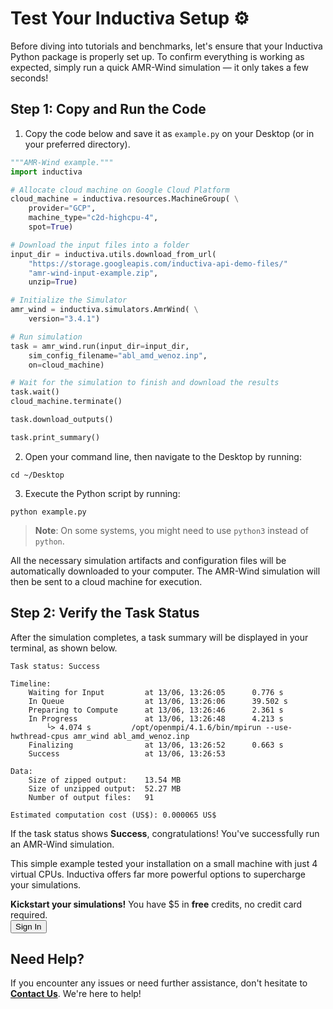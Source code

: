 # Test Your Inductiva Setup ⚙️
Before diving into tutorials and benchmarks, let's ensure that your Inductiva Python package is properly set up. To confirm everything is working as expected, simply run a quick AMR-Wind simulation — it only takes a few seconds!

## Step 1: Copy and Run the Code

1. Copy the code below and save it as `example.py` on your Desktop (or in your preferred directory).

```python
"""AMR-Wind example."""
import inductiva

# Allocate cloud machine on Google Cloud Platform
cloud_machine = inductiva.resources.MachineGroup( \
    provider="GCP",
    machine_type="c2d-highcpu-4",
    spot=True)

# Download the input files into a folder
input_dir = inductiva.utils.download_from_url(
    "https://storage.googleapis.com/inductiva-api-demo-files/"
    "amr-wind-input-example.zip",
    unzip=True)

# Initialize the Simulator
amr_wind = inductiva.simulators.AmrWind( \
    version="3.4.1")

# Run simulation
task = amr_wind.run(input_dir=input_dir,
    sim_config_filename="abl_amd_wenoz.inp",
    on=cloud_machine)

# Wait for the simulation to finish and download the results
task.wait()
cloud_machine.terminate()

task.download_outputs()

task.print_summary()
```

2. Open your command line, then navigate to the Desktop by running:

```
cd ~/Desktop
```

3. Execute the Python script by running:

```
python example.py
```

> **Note**: On some systems, you might need to use `python3` instead of `python`.

All the necessary simulation artifacts and configuration files will be automatically downloaded to your computer. The AMR-Wind simulation will then be sent to a cloud machine for execution.

## Step 2: Verify the Task Status
After the simulation completes, a task summary will be displayed in your terminal, as shown below. 

```
Task status: Success

Timeline:
	Waiting for Input         at 13/06, 13:26:05      0.776 s
	In Queue                  at 13/06, 13:26:06      39.502 s
	Preparing to Compute      at 13/06, 13:26:46      2.361 s
	In Progress               at 13/06, 13:26:48      4.213 s
		└> 4.074 s         /opt/openmpi/4.1.6/bin/mpirun --use-hwthread-cpus amr_wind abl_amd_wenoz.inp
	Finalizing                at 13/06, 13:26:52      0.663 s
	Success                   at 13/06, 13:26:53      

Data:
	Size of zipped output:    13.54 MB
	Size of unzipped output:  52.27 MB
	Number of output files:   91

Estimated computation cost (US$): 0.000065 US$
```

If the task status shows **Success**, congratulations! You've successfully run an AMR-Wind simulation.

This simple example tested your installation on a small machine with just 4 virtual CPUs. Inductiva offers far more powerful options to supercharge your simulations.

<div class="cta-bar">
  <div class="cta-text">
    <strong>Kickstart your simulations!</strong> You have $5 in <strong>free</strong> credits, no credit card required.
  </div>
 <button  onclick="window.open('https://console.inductiva.ai/?utm_source=guide_amr-wind&utm_medium=button&utm_campaign=signup', '_blank')" target="_blank" class="cta-button">Sign In</button>
</div>

## Need Help?
If you encounter any issues or need further assistance, don't hesitate to [**Contact Us**](mailto:support@inductiva.ai). We're here to help!
